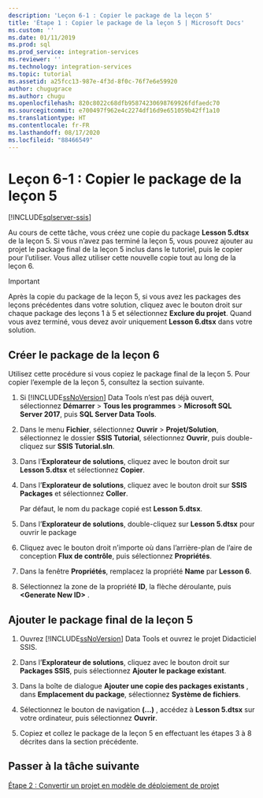 ```yaml
---
description: 'Leçon 6-1 : Copier le package de la leçon 5'
title: 'Étape 1 : Copier le package de la leçon 5 | Microsoft Docs'
ms.custom: ''
ms.date: 01/11/2019
ms.prod: sql
ms.prod_service: integration-services
ms.reviewer: ''
ms.technology: integration-services
ms.topic: tutorial
ms.assetid: a25fcc13-987e-4f3d-8f0c-76f7e6e59920
author: chugugrace
ms.author: chugu
ms.openlocfilehash: 820c8022c68dfb95874230698769926fdfaedc70
ms.sourcegitcommit: e700497f962e4c2274df16d9e651059b42ff1a10
ms.translationtype: HT
ms.contentlocale: fr-FR
ms.lasthandoff: 08/17/2020
ms.locfileid: "88466549"
---
```

# <a name="lesson-6-1-copy-the-lesson-5-package"></a>Leçon 6-1 : Copier le package de la leçon 5

[!INCLUDE[sqlserver-ssis](../includes/applies-to-version/sqlserver-ssis.md)]



Au cours de cette tâche, vous créez une copie du package **Lesson 5.dtsx** de la leçon 5. Si vous n’avez pas terminé la leçon 5, vous pouvez ajouter au projet le package final de la leçon 5 inclus dans le tutoriel, puis le copier pour l’utiliser. Vous allez utiliser cette nouvelle copie tout au long de la leçon 6. 

> [!IMPORTANT]
> Après la copie du package de la leçon 5, si vous avez les packages des leçons précédentes dans votre solution, cliquez avec le bouton droit sur chaque package des leçons 1 à 5 et sélectionnez **Exclure du projet**. Quand vous avez terminé, vous devez avoir uniquement **Lesson 6.dtsx** dans votre solution.   
  
## <a name="create-the-lesson-6-package"></a>Créer le package de la leçon 6  
  
Utilisez cette procédure si vous copiez le package final de la leçon 5.  Pour copier l’exemple de la leçon 5, consultez la section suivante.

1.  Si [!INCLUDE[ssNoVersion](../includes/ssnoversion-md.md)] Data Tools n’est pas déjà ouvert, sélectionnez **Démarrer** > **Tous les programmes** > **Microsoft SQL Server 2017**, puis **SQL Server Data Tools**.

2.  Dans le menu **Fichier**, sélectionnez **Ouvrir** > **Projet/Solution**, sélectionnez le dossier **SSIS Tutorial**, sélectionnez **Ouvrir**, puis double-cliquez sur **SSIS Tutorial.sln**.

3.  Dans l’**Explorateur de solutions**, cliquez avec le bouton droit sur **Lesson 5.dtsx** et sélectionnez **Copier**.

4.  Dans l’**Explorateur de solutions**, cliquez avec le bouton droit sur **SSIS Packages** et sélectionnez **Coller**.

    Par défaut, le nom du package copié est **Lesson 5.dtsx**.

5.  Dans l’**Explorateur de solutions**, double-cliquez sur **Lesson 5.dtsx** pour ouvrir le package

6.  Cliquez avec le bouton droit n’importe où dans l’arrière-plan de l’aire de conception **Flux de contrôle**, puis sélectionnez **Propriétés**.

7.  Dans la fenêtre **Propriétés**, remplacez la propriété **Name** par **Lesson 6**.

8.  Sélectionnez la zone de la propriété **ID**, la flèche déroulante, puis **\<Generate New ID>** .

## <a name="add-the-completed-lesson-5-package"></a>Ajouter le package final de la leçon 5

1.  Ouvrez [!INCLUDE[ssNoVersion](../includes/ssnoversion-md.md)] Data Tools et ouvrez le projet Didacticiel SSIS.

2.  Dans l’**Explorateur de solutions**, cliquez avec le bouton droit sur **Packages SSIS**, puis sélectionnez **Ajouter le package existant**.

3.  Dans la boîte de dialogue **Ajouter une copie des packages existants** , dans **Emplacement du package**, sélectionnez **Système de fichiers**.

4.  Sélectionnez le bouton de navigation **(...)** , accédez à **Lesson 5.dtsx** sur votre ordinateur, puis sélectionnez **Ouvrir**.

5.  Copiez et collez le package de la leçon 5 en effectuant les étapes 3 à 8 décrites dans la section précédente.

## <a name="go-to-next-task"></a>Passer à la tâche suivante
[Étape 2 : Convertir un projet en modèle de déploiement de projet](../integration-services/lesson-6-2-converting-the-project-to-the-project-deployment-model.md)  
  
